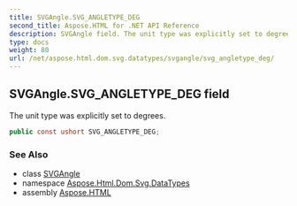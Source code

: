 ```yaml
---
title: SVGAngle.SVG_ANGLETYPE_DEG
second_title: Aspose.HTML for .NET API Reference
description: SVGAngle field. The unit type was explicitly set to degrees
type: docs
weight: 80
url: /net/aspose.html.dom.svg.datatypes/svgangle/svg_angletype_deg/
---
```

## SVGAngle.SVG_ANGLETYPE_DEG field

The unit type was explicitly set to degrees.

```csharp
public const ushort SVG_ANGLETYPE_DEG;
```

### See Also

* class [SVGAngle](../)
* namespace [Aspose.Html.Dom.Svg.DataTypes](../../../aspose.html.dom.svg.datatypes/)
* assembly [Aspose.HTML](../../../)
